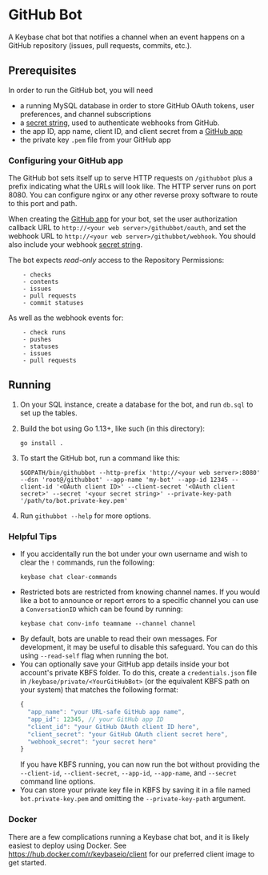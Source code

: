 # GitHub Bot

A Keybase chat bot that notifies a channel when an event happens on a GitHub repository (issues, pull requests, commits, etc.).

## Prerequisites

In order to run the GitHub bot, you will need

- a running MySQL database in order to store GitHub OAuth tokens, user preferences, and channel subscriptions
- a [secret string](https://developer.github.com/webhooks/securing), used to authenticate webhooks from GitHub.
- the app ID, app name, client ID, and client secret from a [GitHub app](https://developer.github.com/apps/building-github-apps/creating-a-github-app/)
- the private key `.pem` file from your GitHub app

### Configuring your GitHub app

The GitHub bot sets itself up to serve HTTP requests on `/githubbot` plus a prefix indicating what the URLs will look like. The HTTP server runs on port 8080. You can configure nginx or any other reverse proxy software to route to this port and path.

When creating the [GitHub app](https://developer.github.com/apps/building-github-apps/creating-a-github-app/) for your bot, set the user authorization callback URL to `http://<your web server>/githubbot/oauth`, and set the webhook URL to `http://<your web server>/githubbot/webhook`. You should also include your webhook [secret string](https://developer.github.com/webhooks/securing).

The bot expects _read-only_ access to the Repository Permissions:

```
    - checks
    - contents
    - issues
    - pull requests
    - commit statuses
```

As well as the webhook events for:

```
    - check runs
    - pushes
    - statuses
    - issues
    - pull requests
```

## Running

1. On your SQL instance, create a database for the bot, and run `db.sql` to set up the tables.
2. Build the bot using Go 1.13+, like such (in this directory):

   ```
   go install .
   ```

3. To start the GitHub bot, run a command like this:
   ```
   $GOPATH/bin/githubbot --http-prefix 'http://<your web server>:8080' --dsn 'root@/githubbot' --app-name 'my-bot' --app-id 12345 --client-id '<OAuth client ID>' --client-secret '<OAuth client secret>' --secret '<your secret string>' --private-key-path '/path/to/bot.private-key.pem'
   ```
4. Run `githubbot --help` for more options.

### Helpful Tips

- If you accidentally run the bot under your own username and wish to clear the `!` commands, run the following:
  ```
  keybase chat clear-commands
  ```
- Restricted bots are restricted from knowing channel names. If you would like
  a bot to announce or report errors to a specific channel you can use a
  `ConversationID` which can be found by running:
  ```
  keybase chat conv-info teamname --channel channel
  ```
- By default, bots are unable to read their own messages. For development, it may be useful to disable this safeguard.
  You can do this using `--read-self` flag when running the bot.
- You can optionally save your GitHub app details inside your bot account's private KBFS folder. To do this, create a `credentials.json` file in `/keybase/private/<YourGitHubBot>` (or the equivalent KBFS path on your system) that matches the following format:
  ```js
  {
    "app_name": "your URL-safe GitHub app name",
    "app_id": 12345, // your GitHub app ID
    "client_id": "your GitHub OAuth client ID here",
    "client_secret": "your GitHub OAuth client secret here",
    "webhook_secret": "your secret here"
  }
  ```
  If you have KBFS running, you can now run the bot without providing the `--client-id`, `--client-secret`, `--app-id`, `--app-name`, and `--secret` command line options.
- You can store your private key file in KBFS by saving it in a file named `bot.private-key.pem` and omitting the `--private-key-path` argument.

### Docker

There are a few complications running a Keybase chat bot, and it is likely easiest to deploy using Docker. See https://hub.docker.com/r/keybaseio/client for our preferred client image to get started.
